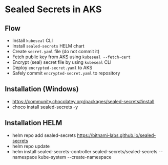 # Sealed Secrets in AKS

## Flow

- Install `kubeseal` CLI
- Install `sealed-secrets` HELM chart
- Create `secret.yaml` file (do not commit it)
- Fetch public key from AKS using `kubeseal --fetch-cert`
- Encrypt (seal) secret file by using `kubeseal` CLI
- Deploy `encrypted-secret.yaml` to AKS
- Safely commit `encrypted-secret.yaml` to repository

## Installation (Windows)

- https://community.chocolatey.org/packages/sealed-secrets#install
- choco install sealed-secrets -y


## Installation HELM

- helm repo add sealed-secrets https://bitnami-labs.github.io/sealed-secrets
- helm repo update
- helm install sealed-secrets-controller sealed-secrets/sealed-secrets --namespace kube-system --create-namespace
